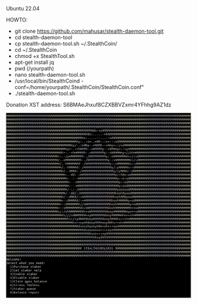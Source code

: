 Ubuntu 22.04

HOWTO:
- git clone https://github.com/mahusar/stealth-daemon-tool.git
- cd stealth-daemon-tool
- cp stealth-daemon-tool.sh ~/.StealthCoin/
- cd ~/.StealthCoin
- chmod +x StealthTool.sh
- apt-get install jq
- pwd (/yourpath)
- nano stealth-daemon-tool.sh
- /usr/local/bin/StealthCoind -conf=/home/yourpath/.StealthCoin/StealthCoin.conf"
- ./stealth-daemon-tool.sh

 Donation XST address: S6BMAeJhxuf8CZXBBVZxmr4YFhhg9AZ1dz  

![Alt text](stealth-daemon-tool.png)

